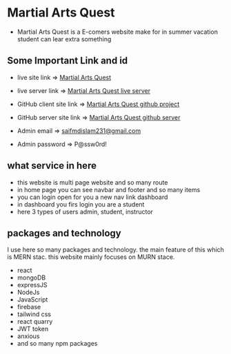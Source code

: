 
# Martial Arts Quest

- Martial Arts Quest is a E-comers website make  for in summer vacation student can lear extra something 

## Some Important Link and id

- live site link => [Martial Arts Quest](https://summereducational-camp-project.web.app/)

- live server link => [Martial Arts Quest live server](https://summer-camp-server-ochre.vercel.app/)

- GitHub client site link => [Martial Arts Quest github project](https://github.com/programming-hero-web-course1/b712-summer-camp-client-side-AbdullahWB)

- GitHub server site link => [Martial Arts Quest github server](https://github.com/programming-hero-web-course1/b7a12-summer-camp-server_side-AbdullahWB)

- Admin email => saifmdislam231@gmail.com

- Admin password => P@ssw0rd!

## what service in here

- this website is multi page website and so many route 
- in home page you can see navbar and footer and so many items 
- you can login open for you a new nav link dashboard
- in dashboard you firs login you are a student
- here 3 types of users admin, student, instructor 


## packages and technology 

I use here so many packages and technology. the main feature of this which is MERN stac. this website mainly focuses on MURN stace.

- react 
- mongoDB
- expressJS
- NodeJs
- JavaScript
- firebase
- tailwind css
- react quarry
- JWT token
- anxious
- and so many npm packages 